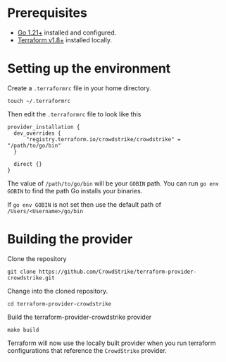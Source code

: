 # Prerequisites

- [Go 1.21+](https://go.dev/doc/install) installed and configured.
- [Terraform v1.8+](https://developer.hashicorp.com/terraform/tutorials/aws-get-started/install-cli) installed locally.

# Setting up the environment

Create a `.terraformrc` file in your home directory.

`touch ~/.terraformrc`

Then edit the `.terraformrc` file to look like this

```
provider_installation {
  dev_overrides {
      "registry.terraform.io/crowdstrike/crowdstrike" = "/path/to/go/bin"
  }

  direct {}
}
```

The value of `/path/to/go/bin` will be your `GOBIN` path. You can run `go env GOBIN` to find the path Go installs your binaries.

If `go env GOBIN` is not set then use the default path of `/Users/<Username>/go/bin`

# Building the provider

Clone the repository

`git clone https://github.com/CrowdStrike/terraform-provider-crowdstrike.git`

Change into the cloned repository.

`cd terraform-provider-crowdstrike`

Build the terraform-provider-crowdstrike provider

`make build`

Terraform will now use the locally built provider when you run terraform configurations that reference the `CrowdStrike` provider.
